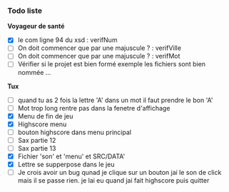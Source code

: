 ### Todo liste

__Voyageur de santé__

  - [x] le com ligne 94 du xsd : verifNum
  - [ ] On doit commencer que par une majuscule ? : verifVille
  - [ ] On doit commencer que par une majuscule ? : verifMot
  - [ ] Vérifier si le projet est bien formé exemple les fichiers sont bien nommée ... 

__Tux__
  - [ ] quand tu as 2 fois la lettre 'A' dans un mot il faut prendre le bon 'A'
  - [ ] Mot trop long rentre pas dans la fenetre d'affichage
  - [x] Menu de fin de jeu
  - [x] Highscore menu
  - [ ] bouton highscore dans menu principal
  - [ ] Sax partie 12
  - [ ] Sax partie 13
  - [x] Fichier 'son' et 'menu' et SRC/DATA'
  - [x] Lettre se supperpose dans le jeu
  - [ ] Je crois avoir un bug qunad je clique sur un bouton jai le son de click mais il se passe rien. je lai eu quand jai fait highscore puis quitter
